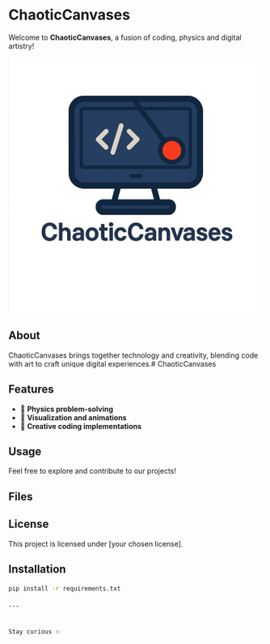 # ChaoticCanvases

Welcome to **ChaoticCanvases**, a fusion of coding, physics and digital artistry!

![ChaoticCanvases Logo](BCO.d8d66371-63c8-40a3-aabe-5196a33066a4.png)

## About
ChaoticCanvases brings together technology and creativity, blending code with art to craft unique digital experiences.# ChaoticCanvases

## Features
- 🔬 **Physics problem-solving**
- 🎨 **Visualization and animations**
- 🚀 **Creative coding implementations**

## Usage
Feel free to explore and contribute to our projects!

## Files

## License
This project is licensed under [your chosen license].
## Installation
```bash
pip install -r requirements.txt

---


Stay curious ✨




